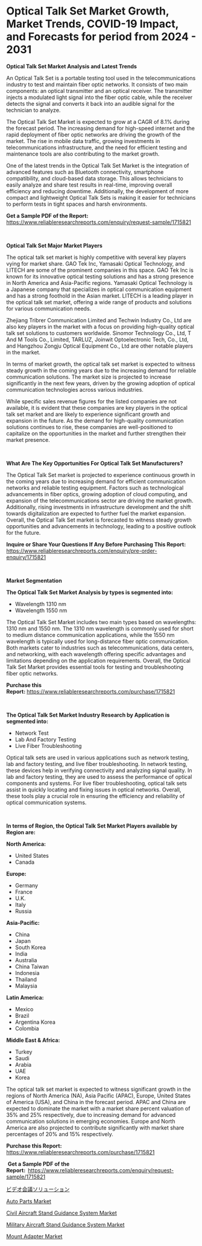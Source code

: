 <p><h1>Optical Talk Set Market Growth, Market Trends, COVID-19 Impact, and Forecasts for period from 2024 - 2031</h1></p><p><strong>Optical Talk Set Market Analysis and Latest Trends</strong></p>
<p><p>An Optical Talk Set is a portable testing tool used in the telecommunications industry to test and maintain fiber optic networks. It consists of two main components: an optical transmitter and an optical receiver. The transmitter injects a modulated light signal into the fiber optic cable, while the receiver detects the signal and converts it back into an audible signal for the technician to analyze.</p><p>The Optical Talk Set Market is expected to grow at a CAGR of 8.1% during the forecast period. The increasing demand for high-speed internet and the rapid deployment of fiber optic networks are driving the growth of the market. The rise in mobile data traffic, growing investments in telecommunications infrastructure, and the need for efficient testing and maintenance tools are also contributing to the market growth.</p><p>One of the latest trends in the Optical Talk Set Market is the integration of advanced features such as Bluetooth connectivity, smartphone compatibility, and cloud-based data storage. This allows technicians to easily analyze and share test results in real-time, improving overall efficiency and reducing downtime. Additionally, the development of more compact and lightweight Optical Talk Sets is making it easier for technicians to perform tests in tight spaces and harsh environments.</p></p>
<p><strong>Get a Sample PDF of the Report:&nbsp;</strong> <a href="https://www.reliableresearchreports.com/enquiry/request-sample/1715821">https://www.reliableresearchreports.com/enquiry/request-sample/1715821</a></p>
<p>&nbsp;</p>
<p><strong>Optical Talk Set Major Market Players</strong></p>
<p><p>The optical talk set market is highly competitive with several key players vying for market share. GAO Tek Inc, Yamasaki Optical Technology, and LITECH are some of the prominent companies in this space. GAO Tek Inc is known for its innovative optical testing solutions and has a strong presence in North America and Asia-Pacific regions. Yamasaki Optical Technology is a Japanese company that specializes in optical communication equipment and has a strong foothold in the Asian market. LITECH is a leading player in the optical talk set market, offering a wide range of products and solutions for various communication needs.</p><p>Zhejiang Tribrer Communication Limited and Techwin Industry Co., Ltd are also key players in the market with a focus on providing high-quality optical talk set solutions to customers worldwide. Sinomor Technology Co., Ltd, T And M Tools Co., Limited, TARLUZ, Joinwit Optoelectronic Tech, Co., Ltd, and Hangzhou Zongju Optical Equipment Co., Ltd are other notable players in the market.</p><p>In terms of market growth, the optical talk set market is expected to witness steady growth in the coming years due to the increasing demand for reliable communication solutions. The market size is projected to increase significantly in the next few years, driven by the growing adoption of optical communication technologies across various industries.</p><p>While specific sales revenue figures for the listed companies are not available, it is evident that these companies are key players in the optical talk set market and are likely to experience significant growth and expansion in the future. As the demand for high-quality communication solutions continues to rise, these companies are well-positioned to capitalize on the opportunities in the market and further strengthen their market presence.</p></p>
<p>&nbsp;</p>
<p><strong>What Are The Key Opportunities For Optical Talk Set Manufacturers?</strong></p>
<p><p>The Optical Talk Set market is projected to experience continuous growth in the coming years due to increasing demand for efficient communication networks and reliable testing equipment. Factors such as technological advancements in fiber optics, growing adoption of cloud computing, and expansion of the telecommunications sector are driving the market growth. Additionally, rising investments in infrastructure development and the shift towards digitalization are expected to further fuel the market expansion. Overall, the Optical Talk Set market is forecasted to witness steady growth opportunities and advancements in technology, leading to a positive outlook for the future.</p></p>
<p><strong>Inquire or Share Your Questions If Any Before Purchasing This Report:</strong> <a href="https://www.reliableresearchreports.com/enquiry/pre-order-enquiry/1715821">https://www.reliableresearchreports.com/enquiry/pre-order-enquiry/1715821</a></p>
<p>&nbsp;</p>
<p><strong>Market Segmentation</strong></p>
<p><strong>The Optical Talk Set Market Analysis by types is segmented into:</strong></p>
<p><ul><li>Wavelength 1310 nm</li><li>Wavelength 1550 nm</li></ul></p>
<p><p>The Optical Talk Set Market includes two main types based on wavelengths: 1310 nm and 1550 nm. The 1310 nm wavelength is commonly used for short to medium distance communication applications, while the 1550 nm wavelength is typically used for long-distance fiber optic communication. Both markets cater to industries such as telecommunications, data centers, and networking, with each wavelength offering specific advantages and limitations depending on the application requirements. Overall, the Optical Talk Set Market provides essential tools for testing and troubleshooting fiber optic networks.</p></p>
<p><strong>Purchase this Report:&nbsp;</strong><a href="https://www.reliableresearchreports.com/purchase/1715821">https://www.reliableresearchreports.com/purchase/1715821</a></p>
<p>&nbsp;</p>
<p><strong>The Optical Talk Set Market Industry Research by Application is segmented into:</strong></p>
<p><ul><li>Network Test</li><li>Lab And Factory Testing</li><li>Live Fiber Troubleshooting</li></ul></p>
<p><p>Optical talk sets are used in various applications such as network testing, lab and factory testing, and live fiber troubleshooting. In network testing, these devices help in verifying connectivity and analyzing signal quality. In lab and factory testing, they are used to assess the performance of optical components and systems. For live fiber troubleshooting, optical talk sets assist in quickly locating and fixing issues in optical networks. Overall, these tools play a crucial role in ensuring the efficiency and reliability of optical communication systems.</p></p>
<p>&nbsp;</p>
<p><strong>In terms of Region, the Optical Talk Set Market Players available by Region are:</strong></p>
<p>
    <p> <strong> North America: </strong>
        <ul>
            <li>United States</li>
            <li>Canada</li>
        </ul>
        </p> 
    <p> <strong> Europe: </strong>
        <ul>
            <li>Germany</li>
            <li>France</li>
            <li>U.K.</li>
            <li>Italy</li>
            <li>Russia</li>
        </ul>
        </p> 
    <p> <strong> Asia-Pacific: </strong>
        <ul>
            <li>China</li>
            <li>Japan</li>
            <li>South Korea</li>
            <li>India</li>
            <li>Australia</li>
            <li>China Taiwan</li>
            <li>Indonesia</li>
            <li>Thailand</li>
            <li>Malaysia</li>
        </ul>
        </p> 
    <p> <strong> Latin America: </strong>
        <ul>
            <li>Mexico</li>
            <li>Brazil</li>
            <li>Argentina Korea</li>
            <li>Colombia</li>
        </ul>
        </p> 
    <p> <strong> Middle East & Africa: </strong>
        <ul>
            <li>Turkey</li>
            <li>Saudi</li>
            <li>Arabia</li>
            <li>UAE</li>
            <li>Korea</li>
        </ul>
    </p>
    </p>
<p><p>The optical talk set market is expected to witness significant growth in the regions of North America (NA), Asia Pacific (APAC), Europe, United States of America (USA), and China in the forecast period. APAC and China are expected to dominate the market with a market share percent valuation of 35% and 25% respectively, due to increasing demand for advanced communication solutions in emerging economies. Europe and North America are also projected to contribute significantly with market share percentages of 20% and 15% respectively.</p></p>
<p><strong>Purchase this Report: </strong><a href="https://www.reliableresearchreports.com/purchase/1715821">https://www.reliableresearchreports.com/purchase/1715821</a></p>
<p>&nbsp;<strong>Get a Sample PDF of the Report:&nbsp;&nbsp;</strong><a href="https://www.reliableresearchreports.com/enquiry/request-sample/1715821">https://www.reliableresearchreports.com/enquiry/request-sample/1715821</a></p>
<p><strong></strong></p>
<p><p><a href="https://medium.com/@marlonblick/%E3%83%93%E3%83%87%E3%82%AA%E4%BC%9A%E8%AD%B0%E3%82%BD%E3%83%AA%E3%83%A5%E3%83%BC%E3%82%B7%E3%83%A7%E3%83%B3%E5%B8%82%E5%A0%B4%E5%88%86%E6%9E%90-%E3%81%9D%E3%81%AEcagr-%E5%B8%82%E5%A0%B4%E3%82%BB%E3%82%B0%E3%83%A1%E3%83%B3%E3%83%86%E3%83%BC%E3%82%B7%E3%83%A7%E3%83%B3-%E3%81%9D%E3%81%97%E3%81%A6%E3%82%B0%E3%83%AD%E3%83%BC%E3%83%90%E3%83%AB%E7%94%A3%E6%A5%AD%E3%81%AE%E6%A6%82%E8%A6%81-2b86a4218976">ビデオ会議ソリューション</a></p><p><a href="https://view.publitas.com/reportprime-1/auto-parts-market-size-focuses-on-market-dynamics-in-depth-analysis-and-future-projections-of-its-market-forecasted-for-period-from-2024-to-2031/">Auto Parts Market</a></p><p><a href="https://automatic-knee-4c7.notion.site/Civil-Aircraft-Stand-Guidance-System-Market-Offer-Valuable-Insights-into-Market-Size-Market-Share--c088ed3f8271417195688926b101d8db">Civil Aircraft Stand Guidance System Market</a></p><p><a href="https://woozy-pyroraptor-a1f.notion.site/Military-Aircraft-Stand-Guidance-System-Market-Size-Growing-and-Forecasted-for-period-from-2024-20-f1fa64a5d1dc49c6a9645165a992fcd3">Military Aircraft Stand Guidance System Market</a></p><p><a href="https://github.com/beatblasta/Market-Research-Report-List-2/blob/main/mount-adapter-market.md">Mount Adapter Market</a></p></p>